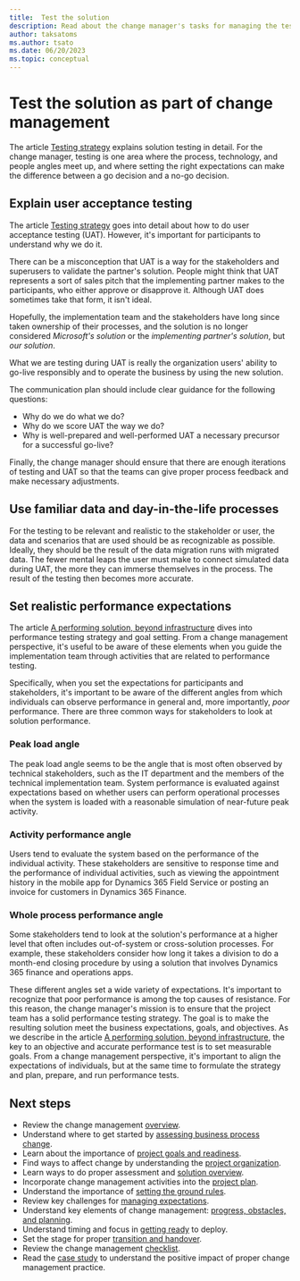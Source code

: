 ```yaml
---
title:  Test the solution
description: Read about the change manager's tasks for managing the test efforts during a Dynamics 365 implementation project.
author: taksatoms
ms.author: tsato
ms.date: 06/20/2023
ms.topic: conceptual
---
```


# Test the solution as part of change management

The article [Testing strategy](testing-strategy.md) explains solution testing in detail. For the change manager, testing is one area where the process, technology, and people angles meet up, and where setting the right expectations can make the difference between a go decision and a no-go decision.

## Explain user acceptance testing

The article [Testing strategy](testing-strategy.md) goes into detail about how to do user acceptance testing (UAT). However, it's important for participants to understand why we do it.

There can be a misconception that UAT is a way for the stakeholders and superusers to validate the partner's solution. People might think that UAT represents a sort of sales pitch that the implementing partner makes to the participants, who either approve or disapprove it. Although UAT does sometimes take that form, it isn't ideal.

Hopefully, the implementation team and the stakeholders have long since taken ownership of their processes, and the solution is no longer considered *Microsoft's solution* or the *implementing partner's solution*, but *our solution*.

What we are testing during UAT is really the organization users' ability to go-live responsibly and to operate the business by using the new solution.

The communication plan should include clear guidance for the following questions:

- Why do we do what we do?
- Why do we score UAT the way we do?
- Why is well-prepared and well-performed UAT a necessary precursor for a successful go-live?

Finally, the change manager should ensure that there are enough iterations of testing and UAT so that the teams can give proper process feedback and make necessary adjustments.

## Use familiar data and day-in-the-life processes

For the testing to be relevant and realistic to the stakeholder or user, the data and scenarios that are used should be as recognizable as possible. Ideally, they should be the result of the data migration runs with migrated data. The fewer mental leaps the user must make to connect simulated data during UAT, the more they can immerse themselves in the process. The result of the testing then becomes more accurate.

## Set realistic performance expectations

The article [A performing solution, beyond infrastructure](performing-solution.md) dives into performance testing strategy and goal setting. From a change management perspective, it's useful to be aware of these elements when you guide the implementation team through activities that are related to performance testing.

Specifically, when you set the expectations for participants and stakeholders, it's important to be aware of the different angles from which individuals can observe performance in general and, more importantly, *poor* performance. There are three common ways for stakeholders to look at solution performance.

### Peak load angle

The peak load angle seems to be the angle that is most often observed by technical stakeholders, such as the IT department and the members of the technical implementation team. System performance is evaluated against expectations based on whether users can perform operational processes when the system is loaded with a reasonable simulation of near-future peak activity.

### Activity performance angle

Users tend to evaluate the system based on the performance of the individual activity. These stakeholders are sensitive to response time and the performance of individual activities, such as viewing the appointment history in the mobile app for Dynamics 365 Field Service or posting an invoice for customers in Dynamics 365 Finance.

### Whole process performance angle

Some stakeholders tend to look at the solution's performance at a higher level that often includes out-of-system or cross-solution processes. For example, these stakeholders consider how long it takes a division to do a month-end closing procedure by using a solution that involves Dynamics 365 finance and operations apps.

These different angles set a wide variety of expectations. It's important to recognize that poor performance is among the top causes of resistance. For this reason, the change manager's mission is to ensure that the project team has a solid performance testing strategy. The goal is to make the resulting solution meet the business expectations, goals, and objectives. As we describe in the article [A performing solution, beyond infrastructure](performing-solution.md), the key to an objective and accurate performance test is to set measurable goals. From a change management perspective, it's important to align the expectations of individuals, but at the same time to formulate the strategy and plan, prepare, and run performance tests.

## Next steps

- Review the change management [overview](change-management.md).
- Understand where to get started by [assessing business process change](change-management-assessing-business-process-change.md).
- Learn about the importance of [project goals and readiness](change-management-project-goals-readiness.md).
- Find ways to affect change by understanding the [project organization](change-management-project-organization.md).
- Learn ways to do proper assessment and [solution overview](change-management-solution-overiew.md).
- Incorporate change management activities into the [project plan](change-management-project-plan.md).
- Understand the importance of [setting the ground rules](change-management-set-ground-rules.md).
- Review key challenges for [managing expectations](change-management-manage-expectations.md).
- Understand key elements of change management: [progress, obstacles, and planning](change-management-progress-obstacles-planning.md).
- Understand timing and focus in [getting ready](change-management-get-ready.md) to deploy.
- Set the stage for proper [transition and handover](change-management-transition-handover.md).
- Review the change management [checklist](change-management-checklist.md).
- Read the [case study](change-management-case-study.md) to understand the positive impact of proper change management practice.
